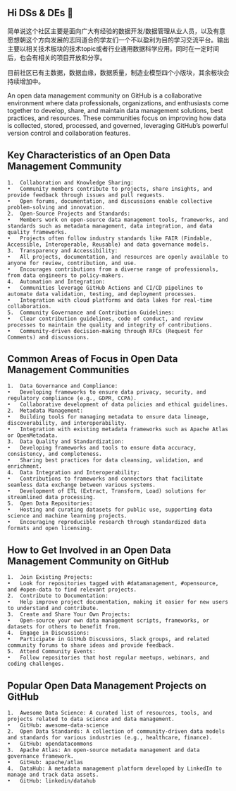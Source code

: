 ## Hi DSs & DEs 👋

简单说这个社区主要是面向广大有经验的数据开发/数据管理从业人员，以及有意愿想朝这个方向发展的志同道合的学友们一个不以盈利为目的学习交流平台。输出主要以相关技术板块的技术topic或者行业通用数据科学应用。同时在一定时间后，也会有相关的项目开放和分享。

目前社区已有主数据，数据血缘，数据质量，制造业模型四个小版块，其余板块会持续增加中。

An open data management community on GitHub is a collaborative environment where data professionals, organizations, and enthusiasts come together to develop, share, and maintain data management solutions, best practices, and resources. These communities focus on improving how data is collected, stored, processed, and governed, leveraging GitHub’s powerful version control and collaboration features.

## Key Characteristics of an Open Data Management Community
	1.	Collaboration and Knowledge Sharing:
	•	Community members contribute to projects, share insights, and provide feedback through issues and pull requests.
	•	Open forums, documentation, and discussions enable collective problem-solving and innovation.
	2.	Open-Source Projects and Standards:
	•	Members work on open-source data management tools, frameworks, and standards such as metadata management, data integration, and data quality frameworks.
	•	Projects often follow industry standards like FAIR (Findable, Accessible, Interoperable, Reusable) and data governance models.
	3.	Transparency and Accessibility:
	•	All projects, documentation, and resources are openly available to anyone for review, contribution, and use.
	•	Encourages contributions from a diverse range of professionals, from data engineers to policy-makers.
	4.	Automation and Integration:
	•	Communities leverage GitHub Actions and CI/CD pipelines to automate data validation, testing, and deployment processes.
	•	Integration with cloud platforms and data lakes for real-time collaboration.
	5.	Community Governance and Contribution Guidelines:
	•	Clear contribution guidelines, code of conduct, and review processes to maintain the quality and integrity of contributions.
	•	Community-driven decision-making through RFCs (Request for Comments) and discussions.
## Common Areas of Focus in Open Data Management Communities
	1.	Data Governance and Compliance:
	•	Developing frameworks to ensure data privacy, security, and regulatory compliance (e.g., GDPR, CCPA).
	•	Collaborative development of data policies and ethical guidelines.
	2.	Metadata Management:
	•	Building tools for managing metadata to ensure data lineage, discoverability, and interoperability.
	•	Integration with existing metadata frameworks such as Apache Atlas or OpenMetadata.
	3.	Data Quality and Standardization:
	•	Developing frameworks and tools to ensure data accuracy, consistency, and completeness.
	•	Sharing best practices for data cleansing, validation, and enrichment.
	4.	Data Integration and Interoperability:
	•	Contributions to frameworks and connectors that facilitate seamless data exchange between various systems.
	•	Development of ETL (Extract, Transform, Load) solutions for streamlined data processing.
	5.	Open Data Repositories:
	•	Hosting and curating datasets for public use, supporting data science and machine learning projects.
	•	Encouraging reproducible research through standardized data formats and open licensing.
## How to Get Involved in an Open Data Management Community on GitHub
	1.	Join Existing Projects:
	•	Look for repositories tagged with #datamanagement, #opensource, and #open-data to find relevant projects.
	2.	Contribute to Documentation:
	•	Help improve project documentation, making it easier for new users to understand and contribute.
	3.	Create and Share Your Own Projects:
	•	Open-source your own data management scripts, frameworks, or datasets for others to benefit from.
	4.	Engage in Discussions:
	•	Participate in GitHub Discussions, Slack groups, and related community forums to share ideas and provide feedback.
	5.	Attend Community Events:
	•	Follow repositories that host regular meetups, webinars, and coding challenges.
## Popular Open Data Management Projects on GitHub
	1.	Awesome Data Science: A curated list of resources, tools, and projects related to data science and data management.
	•	GitHub: awesome-data-science
	2.	Open Data Standards: A collection of community-driven data models and standards for various industries (e.g., healthcare, finance).
	•	GitHub: opendatacommons
	3.	Apache Atlas: An open-source metadata management and data governance framework.
	•	GitHub: apache/atlas
	4.	DataHub: A metadata management platform developed by LinkedIn to manage and track data assets.
	•	GitHub: linkedin/datahub
 
<!--

